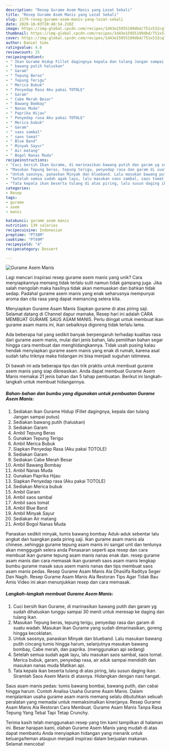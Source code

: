 ```yaml
---
description: "Resep Gurame Asem Manis yang Lezat Sekali"
title: "Resep Gurame Asem Manis yang Lezat Sekali"
slug: 2179-resep-gurame-asem-manis-yang-lezat-sekali
date: 2020-10-03T20:48:54.210Z
image: https://img-global.cpcdn.com/recipes/1d43e15955109dbd/751x532cq70/gurame-asem-manis-foto-resep-utama.jpg
thumbnail: https://img-global.cpcdn.com/recipes/1d43e15955109dbd/751x532cq70/gurame-asem-manis-foto-resep-utama.jpg
cover: https://img-global.cpcdn.com/recipes/1d43e15955109dbd/751x532cq70/gurame-asem-manis-foto-resep-utama.jpg
author: Daniel Sims
ratingvalue: 4.6
reviewcount: 15
recipeingredient:
- " Ikan Gurame Hidup Fillet dagingnya kepala dan tulang Jangan sampai putus"
- " bawang putih haluskan"
- " Garam"
- " Tepung Beras"
- " Tepung Terigu"
- " Merica Bubuk"
- " Penyedap Rasa Aku pakai TOTOLE"
- " Garam"
- " Cabe Merah Besar"
- " Bawang Bombay"
- " Nanas Muda"
- " Paprika Hijau"
- " Penyedap rasa Aku pakai TOTOLE"
- " Merica bubuk"
- " Garam"
- " saos sambal"
- " saos tomat"
- " Blue Band"
- " Minyak Sayur"
- " Air matang"
- " Bogol Nanas Muda"
recipeinstructions:
- "Cuci bersih Ikan Gurame, di marinasikan bawang putih dan garam yg sudah dihaluskan tunggu sampai 30 menit untuk meresap ke daging dan tulang ikan."
- "Masukan Tepung beras, tepung terigu, penyedap rasa dan garam di suatu wadah. Masukan Ikan Gurame yang sudah dimarinasikan, goreng hingga kecoklatan."
- "Untuk saosnya, panaskan Minyak dan blueband. Lalu masukan bawang putih cincang tumis hingga harum, selanjutnya masukan bawang bombay, Cabe merah, dan paprika. (menggunakan api sedang)"
- "Setelah semua sudah agak layu, lalu masukan saos sambal, saos tomat. Merica bubuk, garam, penyedap rasa, air aduk sampai mendidih dan masukan nanas muda Matikan api."
- "Tata kepala ikan beserta tulang di atas piring, lalu susun daging ikan. Siramlah Saos Asem Manis di atasnya. Hidangkan dengan nasi hangat."
categories:
- Resep
tags:
- gurame
- asem
- manis

katakunci: gurame asem manis 
nutrition: 139 calories
recipecuisine: Indonesian
preptime: "PT30M"
cooktime: "PT49M"
recipeyield: "4"
recipecategory: Dessert

---
```



![Gurame Asem Manis](https://img-global.cpcdn.com/recipes/1d43e15955109dbd/751x532cq70/gurame-asem-manis-foto-resep-utama.jpg)

Lagi mencari inspirasi resep gurame asem manis yang unik? Cara menyiapkannya memang tidak terlalu sulit namun tidak gampang juga. Jika salah mengolah maka hasilnya tidak akan memuaskan dan bahkan tidak sedap. Padahal gurame asem manis yang enak seharusnya mempunyai aroma dan cita rasa yang dapat memancing selera kita.

Menyiapkan Gurame Asam Manis Siapkan gurame di atas piring saji. Selamat datang di Channel dapur mamake, Resep hari ini adalah CARA MEMBUAT GURAME SAUS ASAM MANIS. Perlu diingat untuk membuat ikan gurame asam manis ini, ikan sebaiknya digoreng tidak terlalu lama.

Ada beberapa hal yang sedikit banyak berpengaruh terhadap kualitas rasa dari gurame asem manis, mulai dari jenis bahan, lalu pemilihan bahan segar hingga cara membuat dan menghidangkannya. Tidak usah pusing kalau hendak menyiapkan gurame asem manis yang enak di rumah, karena asal sudah tahu triknya maka hidangan ini bisa menjadi suguhan istimewa.


Di bawah ini ada beberapa tips dan trik praktis untuk membuat gurame asem manis yang siap dikreasikan. Anda dapat membuat Gurame Asem Manis memakai 21 jenis bahan dan 5 tahap pembuatan. Berikut ini langkah-langkah untuk membuat hidangannya.

<!--inarticleads1-->

##### Bahan-bahan dan bumbu yang digunakan untuk pembuatan Gurame Asem Manis:

1. Sediakan  Ikan Gurame Hidup (Fillet dagingnya, kepala dan tulang Jangan sampai putus)
1. Sediakan  bawang putih (haluskan)
1. Sediakan  Garam
1. Ambil  Tepung Beras
1. Gunakan  Tepung Terigu
1. Ambil  Merica Bubuk
1. Siapkan  Penyedap Rasa (Aku pakai TOTOLE)
1. Sediakan  Garam
1. Sediakan  Cabe Merah Besar
1. Ambil  Bawang Bombay
1. Ambil  Nanas Muda
1. Gunakan  Paprika Hijau
1. Siapkan  Penyedap rasa (Aku pakai TOTOLE)
1. Sediakan  Merica bubuk
1. Ambil  Garam
1. Ambil  saos sambal
1. Ambil  saos tomat
1. Ambil  Blue Band
1. Ambil  Minyak Sayur
1. Sediakan  Air matang
1. Ambil  Bogol Nanas Muda


Panaskan sedikit minyak, tumis bawang bombay Aduk-aduk sebentar lalu angkat dan tuangkan pada piring saji. Ikan gurame asam manis ala chinese..sehingga gurame tepung asam manis ini sangat unit dan tentunya akan menggugah selera anda Penasaran seperti apa resep dan cara membuat ikan gurame tepung asam manis nanas enak dan. resep gurame asam manis dan cara memasak ikan gurameh saos asam manis lengkap bumbu gurame masak saus asem manis nanas dan tips membuat saos asam manis pedas. Resep Gurame Asam Manis Ala Dhasilfa Raditya Seger Dan Nagih. Resep Gurame Asam Manis Ala Restoran Tips Agar Tidak Bau Amis Video ini akan menunjukkan resep dan cara memasak. 

<!--inarticleads2-->

##### Langkah-langkah membuat Gurame Asem Manis:

1. Cuci bersih Ikan Gurame, di marinasikan bawang putih dan garam yg sudah dihaluskan tunggu sampai 30 menit untuk meresap ke daging dan tulang ikan.
1. Masukan Tepung beras, tepung terigu, penyedap rasa dan garam di suatu wadah. Masukan Ikan Gurame yang sudah dimarinasikan, goreng hingga kecoklatan.
1. Untuk saosnya, panaskan Minyak dan blueband. Lalu masukan bawang putih cincang tumis hingga harum, selanjutnya masukan bawang bombay, Cabe merah, dan paprika. (menggunakan api sedang)
1. Setelah semua sudah agak layu, lalu masukan saos sambal, saos tomat. Merica bubuk, garam, penyedap rasa, air aduk sampai mendidih dan masukan nanas muda Matikan api.
1. Tata kepala ikan beserta tulang di atas piring, lalu susun daging ikan. Siramlah Saos Asem Manis di atasnya. Hidangkan dengan nasi hangat.


Saus asam manis pedas: tumis bawang bombai, bawang putih, dan cabai hingga harum. Contoh Analisa Usaha Gurame Asam Manis. Dalam menjalankan usaha gurame asam manis memang selalu dibutuhkan sebuah peralatan yang memadai untuk memaksimalkan kinerjanya. Resep Gurame Asam Manis Ala Restoran Cara Membuat. Gurame Asam Manis Tanpa Rasa Tepung Yang Tebal Tapi Tetap Crunchy. 

Terima kasih telah menggunakan resep yang tim kami tampilkan di halaman ini. Besar harapan kami, olahan Gurame Asem Manis yang mudah di atas dapat membantu Anda menyiapkan hidangan yang menarik untuk keluarga/teman ataupun menjadi inspirasi dalam berjualan makanan. Selamat mencoba!
